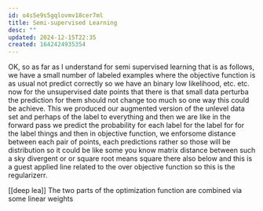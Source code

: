 ```yaml
---
id: o4s5e9s5gqlovmv18cer7ml
title: Semi-supervised Learning
desc: ""
updated: 2024-12-15T22:35
created: 1642424935354
---
```



OK, so as far as I understand for semi supervised learning that is as follows, we have a small number of labeled examples where the objective function is as usual not predict correctly so we have an binary low likelihood, etc. etc. now for the unsupervised date points that there is that small data perturba the prediction for them should not change too much so one way this could be achieve. This we produced our augmented version of the unlevel data set and perhaps of the label to everything and then we are like in the forward pass we predict the probability for each label for the label for for the label things and then in objective function, we enforsome distance between each pair of points, each predictions rather so those will be distribution so it could be like some you know matrix distance between such a sky divergent or or square root means square there also below and this is a guest applied line related to the over objective function so this is the regularizerr.

[[deep lea]]
The two parts of the optimization function are combined via some linear weights
